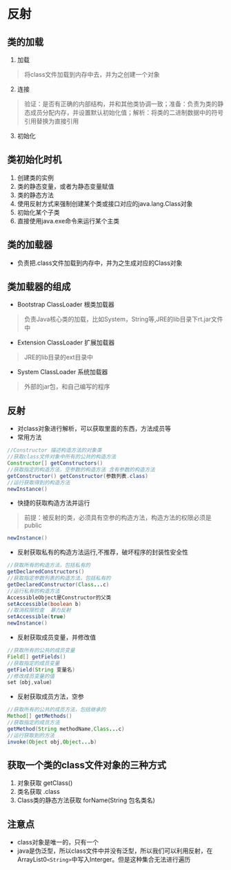 # 反射

## 类的加载
1. 加载
> 将class文件加载到内存中去，并为之创建一个对象
2. 连接
> 验证：是否有正确的内部结构，并和其他类协调一致；准备：负责为类的静态成员分配内存，并设置默认初始化值；解析：将类的二进制数据中的符号引用替换为直接引用
3. 初始化

## 类初始化时机
1. 创建类的实例
2. 类的静态变量，或者为静态变量赋值
3. 类的静态方法
4. 使用反射方式来强制创建某个类或接口对应的java.lang.Class对象
5. 初始化某个子类
6. 直接使用java.exe命令来运行某个主类

## 类的加载器
* 负责把.class文件加载到内存中，并为之生成对应的Class对象

## 类加载器的组成
* Bootstrap ClassLoader 根类加载器
> 负责Java核心类的加载，比如System，String等,JRE的lib目录下rt.jar文件中
* Extension ClassLoader 扩展加载器
> JRE的lib目录的ext目录中
* System ClassLoader 系统加载器
> 外部的jar包，和自己编写的程序

## 反射
* 对class对象进行解析，可以获取里面的东西，方法成员等
* 常用方法
```java
//Constructor 描述构造方法的对象类
//获取class文件对象中所有的公共的构造方法
Constructor[] getConstructors()
//获取指定的构造方法，空参数的构造方法 含有参数的构造方法
getConstructor() getConstructor(参数列表.class)
//运行获取得到的构造方法
newInstance()
```
* 快捷的获取构造方法并运行
> 前提：被反射的类，必须具有空参的构造方法，构造方法的权限必须是public
```java
newInstance()
```
* 反射获取私有的构造方法运行,不推荐，破坏程序的封装性安全性
```java
//获取所有的构造方法，包括私有的
getDeclaredConstructors()
//获取指定参数列表的构造方法，包括私有的
getDeclaredConstructor(Class...c)
//运行私有的构造方法
AccessibleObject是Constructor的父类
setAccessible(boolean b)
//取消权限检查  暴力反射
setAccessible(true)
newInstance()
```
* 反射获取成员变量，并修改值
```java
//获取所有的公共的成员变量
Field[] getFields()
//获取指定的成员变量
getField(String 变量名)
//修改成员变量的值
set（obj,value）
```
* 反射获取成员方法，空参
```java
//获取所有的公共的成员方法，包括继承的
Method[] getMethods()
//获取指定的成员方法
getMethod(String methodName,Class...c)
//运行获取到的方法
invoke(Object obj,Object...b)
```

## 获取一个类的class文件对象的三种方式
1. 对象获取 getClass()
2. 类名获取 .class
3. Class类的静态方法获取 forName(String 包名类名)

## 注意点
* class对象是唯一的，只有一个
* java是伪泛型，所以class文件中并没有泛型，所以我们可以利用反射，在ArrayList0```<String>```中写入Interger。但是这种集合无法进行遍历

